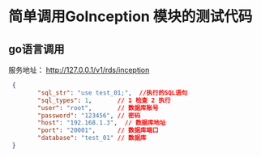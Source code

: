 # 简单调用GoInception 模块的测试代码
## go语言调用
服务地址： http://127.0.0.1/v1/rds/inception 
```json
 {
        "sql_str": "use test_01;",  //执行的SQL语句
        "sql_types": 1,       // 1 检查 2 执行
        "user": "root",       // 数据库账号
        "password": "123456", // 密码
        "host": "192.168.1.3",  // 数据库地址
        "port": "20001",      // 数据库端口
        "database": "test_01" // 数据库
 }
```